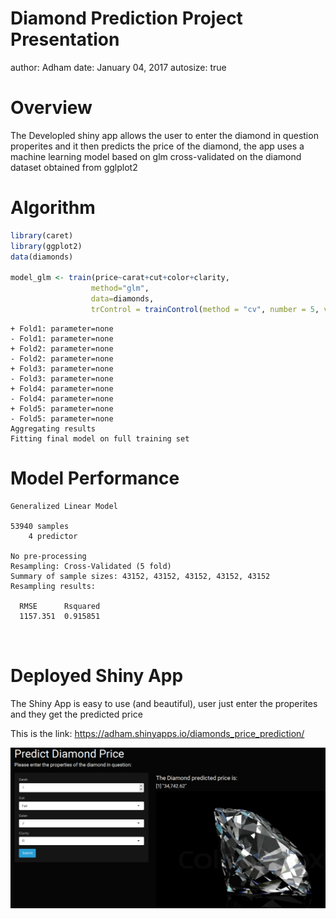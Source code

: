 Diamond Prediction Project Presentation
========================================================
author: Adham
date: January  04, 2017
autosize: true

Overview
========================================================


The Developled shiny app allows the user to enter the diamond in question properites
and it then predicts the price of the diamond, the app uses a machine learning model based on glm cross-validated on the diamond dataset obtained from gglplot2

Algorithm
========================================================


```r
library(caret)
library(ggplot2)
data(diamonds)

model_glm <- train(price~carat+cut+color+clarity,
                  method="glm",
                  data=diamonds,
                  trControl = trainControl(method = "cv", number = 5, verboseIter = TRUE))
```

```
+ Fold1: parameter=none 
- Fold1: parameter=none 
+ Fold2: parameter=none 
- Fold2: parameter=none 
+ Fold3: parameter=none 
- Fold3: parameter=none 
+ Fold4: parameter=none 
- Fold4: parameter=none 
+ Fold5: parameter=none 
- Fold5: parameter=none 
Aggregating results
Fitting final model on full training set
```

Model Performance
========================================================


```
Generalized Linear Model 

53940 samples
    4 predictor

No pre-processing
Resampling: Cross-Validated (5 fold) 
Summary of sample sizes: 43152, 43152, 43152, 43152, 43152 
Resampling results:

  RMSE      Rsquared
  1157.351  0.915851

 
```


Deployed Shiny App
========================================================
The Shiny App is easy to use (and beautiful), user just enter the properites and they get the predicted price

This is the link:
https://adham.shinyapps.io/diamonds_price_prediction/

![title](ShinyApp.png)








